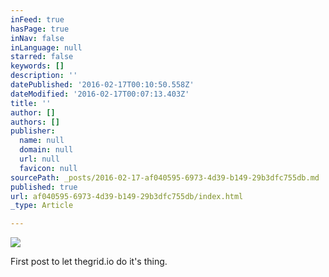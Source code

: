 ```yaml
---
inFeed: true
hasPage: true
inNav: false
inLanguage: null
starred: false
keywords: []
description: ''
datePublished: '2016-02-17T00:10:50.558Z'
dateModified: '2016-02-17T00:07:13.403Z'
title: ''
author: []
authors: []
publisher:
  name: null
  domain: null
  url: null
  favicon: null
sourcePath: _posts/2016-02-17-af040595-6973-4d39-b149-29b3dfc755db.md
published: true
url: af040595-6973-4d39-b149-29b3dfc755db/index.html
_type: Article

---
```

![](https://the-grid-user-content.s3-us-west-2.amazonaws.com/eca2e91c-fe32-4102-8c27-8d40dfefd3ee.jpg)

First post to let thegrid.io do it's thing.